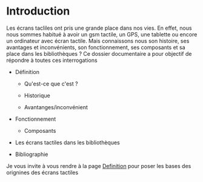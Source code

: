 #  Introduction 

Les écrans tacliles ont pris une grande place dans nos vies. En effet, nous nous sommes habitué à avoir un gsm tactile, un GPS, une tablette ou encore un ordinateur avec écran tactile. Mais connaissons nous son histoire, ses avantages et inconvénients, son fonctionnement, ses composants et sa place dans les bibliothèques ? Ce dossier documentaire a pour objectif de répondre à toutes ces interrogations 

* Définition
    
    * Qu'est-ce que c'est ?
    
    * Historique
    
    * Avantanges/inconvénient

* Fonctionnement
  
  * Composants

* Les écrans tactiles dans les bibliothèques

* Bibliographie



Je vous invite à vous rendre à la page [Definition](Definition.md) pour poser les bases des orignines des écrans tactiles
   
